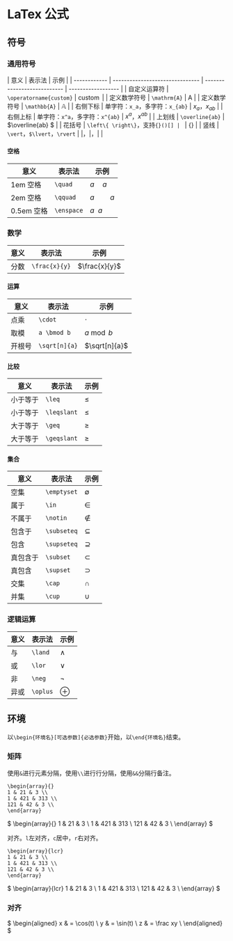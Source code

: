# LaTex 公式

## 符号

### 通用符号

| 意义         | 表示法                          | 示例                        |
| ------------ | ------------------------------- | --------------------------- | ------------------ |
| 自定义运算符 | `\operatorname{custom}`         | $\operatorname{custom}$     |
| 定义数学符号 | `\mathrm{A}`                    | $\mathrm{A}$                |
| 定义数学符号 | `\mathbb{A}`                    | $\mathbb{A}$                |
| 右侧下标     | 单字符：`x_a`，多字符：`x_{ab}` | $x_a$，$x_{ab}$             |
| 右侧上标     | 单字符：`x^a`，多字符：`x^{ab}` | $x^a$，$x^{ab}$             |
| 上划线       | `\overline{ab}`                 | $\overline{ab} $            |
| 花括号       | `\left\{ \right\}`，支持`{}()[] | `                           | $\left\{ \right\}$ |
| 竖线         | `\vert`，`$\lvert`，`\rvert`    | $\vert$，$\lvert$，$\rvert$ |

#### 空格

| 意义       | 表示法     | 示例           |
| ---------- | ---------- | -------------- |
| 1em 空格   | `\quad`    | $a \quad a$    |
| 2em 空格   | `\qquad`   | $a \qquad a$   |
| 0.5em 空格 | `\enspace` | $a \enspace a$ |

### 数学

| 意义 | 表示法        | 示例          |
| ---- | ------------- | ------------- |
| 分数 | `\frac{x}{y}` | $\frac{x}{y}$ |

#### 运算

| 意义   | 表示法        | 示例          |
| ------ | ------------- | ------------- |
| 点乘   | `\cdot`       | $\cdot$       |
| 取模   | `a \bmod b`   | $a \bmod b$   |
| 开根号 | `\sqrt[n]{a}` | $\sqrt[n]{a}$ |

#### 比较

| 意义     | 表示法      | 示例        |
| -------- | ----------- | ----------- |
| 小于等于 | `\leq`      | $\leq$      |
| 小于等于 | `\leqslant` | $\leqslant$ |
| 大于等于 | `\geq`      | $\geq$      |
| 大于等于 | `\geqslant` | $\geqslant$ |

#### 集合

| 意义     | 表示法      | 示例        |
| -------- | ----------- | ----------- |
| 空集     | `\emptyset` | $\emptyset$ |
| 属于     | `\in`       | $\in$       |
| 不属于   | `\notin`    | $\notin$    |
| 包含于   | `\subseteq` | $\subseteq$ |
| 包含     | `\supseteq` | $\supseteq$ |
| 真包含于 | `\subset`   | $\subset$   |
| 真包含   | `\supset`   | $\supset$   |
| 交集     | `\cap`      | $\cap$      |
| 并集     | `\cup`      | $\cup$      |

### 逻辑运算

| 意义 | 表示法   | 示例     |
| ---- | -------- | -------- |
| 与   | `\land`  | $\land$  |
| 或   | `\lor`   | $\lor$   |
| 非   | `\neg`   | $\neg$   |
| 异或 | `\oplus` | $\oplus$ |

## 环境

以`\begin{环境名}[可选参数]{必选参数}`开始，以`\end{环境名}`结束。

### 矩阵

使用`&`进行元素分隔，使用`\\`进行行分隔，使用`&&`分隔行备注。

```
\begin{array}{}
1 & 21 & 3 \\
1 & 421 & 313 \\
121 & 42 & 3 \\
\end{array}
```

$
\begin{array}{}
1 & 21 & 3 \\
1 & 421 & 313 \\
121 & 42 & 3 \\
\end{array}
$

对齐。`l`左对齐，`c`居中，`r`右对齐。

```
\begin{array}{lcr}
1 & 21 & 3 \\
1 & 421 & 313 \\
121 & 42 & 3 \\
\end{array}

```

$
\begin{array}{lcr}
1 & 21 & 3 \\
1 & 421 & 313 \\
121 & 42 & 3 \\
\end{array}
$

### 对齐

$
\begin{aligned}
x & = \cos(t) \\
y & = \sin(t) \\
z & = \frac xy \\
\end{aligned}
$
